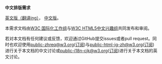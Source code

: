 **中文排版需求** 

[英文版（翻译ing）](http://w3c.github.io/clreq/)，
[中文版](http://w3c.github.io/clreq/zh/)。

本需求文档由[W3C 国际化工作组](http://www.w3.org/International/core/)与[W3C HTML5中文兴趣组](http://www.w3.org/html/ig/zh/)共同发布和审阅。

若对本文档有任何建议或反馈，欢迎通过GitHub提交issues或者pull request。同时也欢迎使用[public-zhreq@w3.org](mailto:public-zhreq@w3.org)([订阅](mailto:public-zhreq@w3.org?subject=subscribe))与[public-html-ig-zh@w3.org](mailto:public-html-ig-zh@w3.org)([订阅](mailto:public-html-ig-zh@w3.org?subject=subscribe))进行关于本文档的中文讨论或[public-i18n-cjk@w3.org](mailto:public-i18n-cjk@w3.org)([订阅](mailto:public-i18n-cjk@w3.org?subject=subscribe))进行关于本文档的英文讨论。